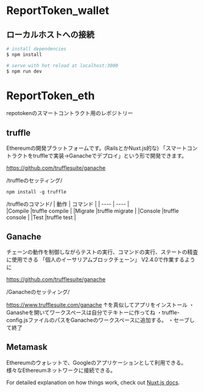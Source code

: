 # ReportToken_wallet

## ローカルホストへの接続

```bash
# install dependencies
$ npm install

# serve with hot reload at localhost:3000
$ npm run dev

```

# ReportToken_eth
repotokenのスマートコントラクト用のレポジトリー

## truffle
Ethereumの開発プラットフォームです。(RailsとかNuxt.js的な)
「スマートコントラクトをtruffleで実装→Ganacheでデプロイ」という形で開発できます。

https://github.com/trufflesuite/ganache

/truffleのセッティング/
```
npm install -g truffle
```
/truffleのコマンド/
|  動作  | コマンド  |
| ---- | ---- |              
|Compile   |truffle compile    |
|Migrate     |truffle migrate      |
|Console   |truffle console      |
|Test   |truffle test      |

## Ganache
チェーンの動作を制御しながらテストの実行、コマンドの実行、ステートの精査に使用できる
「個人のイーサリアムブロックチェーン」
V2.4.0で作業するように

https://github.com/trufflesuite/ganache

/Ganacheのセッティング/

https://www.trufflesuite.com/ganache
↑を真似してアプリをインストール
・Ganasheを開いてワークスペースは自分でテキトーに作ってね
・truffle-config.jsファイルのパスをGanacheのワークスペースに追加する。
・セーブして終了


## Metamask
Ethereumのウォレットで、Googleのアプリケーションとして利用できる。
様々なEthereumネットワークに接続できる。



For detailed explanation on how things work, check out [Nuxt.js docs](https://nuxtjs.org).
